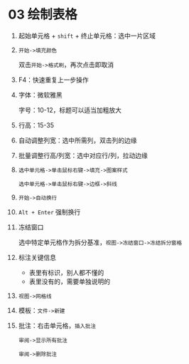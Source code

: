 # 03  绘制表格

1. 起始单元格 + `shift` + 终止单元格：选中一片区域

2. `开始->填充颜色`

   双击`开始->格式刷`，再次点击即取消

3. F4：快速重复上一步操作

4. 字体：微软雅黑

   字号：10-12，标题可以适当加粗放大

5. 行高：15-35

6. 自动调整列宽：选中所需列，双击列的边缘

7. 批量调整行高/列宽：选中对应行/列，拉动边缘

8. `选中单元格->单击鼠标右键->填充->图案样式`

   `选中单元格->单击鼠标右键->边框->斜线`

9. `开始->自动换行`

10. `Alt + Enter` 强制换行

11. 冻结窗口

    选中特定单元格作为拆分基准，`视图->冻结窗口->冻结拆分窗格`

12. 标注关键信息

    - 表里有标识，别人都不懂的
    - 表里没有的，需要单独说明的

13. `视图->网格线`

14. 模板：`文件->新建`

15. 批注：右击单元格，`插入批注`

    `审阅->显示所有批注`

    `审阅->删除批注`
